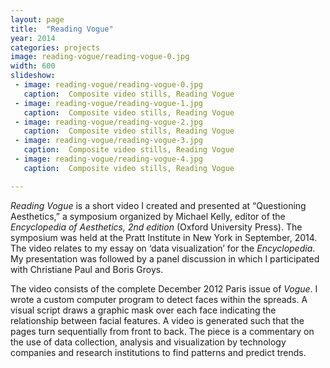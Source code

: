 ```yaml
---
layout: page
title:  "Reading Vogue"
year: 2014
categories: projects
image: reading-vogue/reading-vogue-0.jpg
width: 600
slideshow:
 - image: reading-vogue/reading-vogue-0.jpg
   caption:  Composite video stills, Reading Vogue 
 - image: reading-vogue/reading-vogue-1.jpg
   caption:  Composite video stills, Reading Vogue 
 - image: reading-vogue/reading-vogue-2.jpg
   caption:  Composite video stills, Reading Vogue
 - image: reading-vogue/reading-vogue-3.jpg
   caption:  Composite video stills, Reading Vogue
 - image: reading-vogue/reading-vogue-4.jpg
   caption:  Composite video stills, Reading Vogue

---
```


*Reading Vogue* is a short video I created and presented at “Questioning Aesthetics,” a symposium organized by Michael Kelly, editor of the *Encyclopedia of Aesthetics, 2nd edition* (Oxford University Press). The symposium was held at the Pratt Institute in New York in September, 2014. The video relates to my essay on ‘data visualization’ for the *Encyclopedia*. My presentation was followed by a panel discussion in which I participated with Christiane Paul and Boris Groys.

The video consists of the complete December 2012 Paris issue of *Vogue*. I wrote a custom computer program to detect faces within the spreads. A visual script draws a graphic mask over each face indicating the relationship between facial features. A video is generated such that the pages turn sequentially from front to back. The piece is a commentary on the use of data collection, analysis and visualization by technology companies and research institutions to find patterns and predict trends. 
